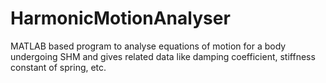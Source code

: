 # HarmonicMotionAnalyser
MATLAB based program to analyse equations of motion for a body undergoing SHM and gives related data like damping coefficient, stiffness 
constant of spring, etc. 
